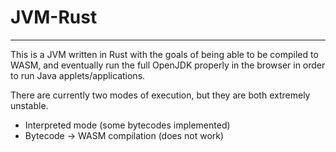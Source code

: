 # JVM-Rust
___

This is a JVM written in Rust with the goals of being able to be compiled
to WASM, and eventually run the full OpenJDK properly in the browser
in order to run Java applets/applications.

There are currently two modes of execution, but they are both extremely unstable.

- Interpreted mode (some bytecodes implemented)
- Bytecode -> WASM compilation (does not work)